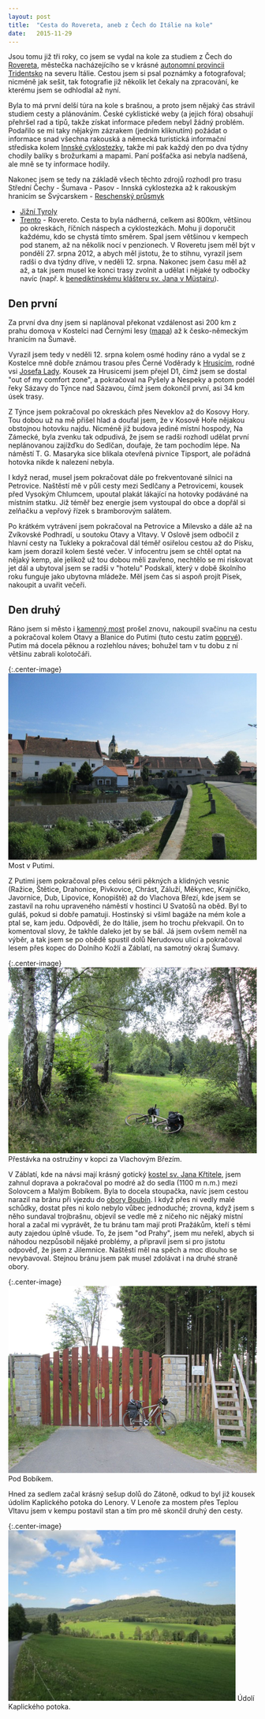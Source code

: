 ```yaml
---
layout: post
title:  "Cesta do Rovereta, aneb z Čech do Itálie na kole"
date:   2015-11-29
---
```


Jsou tomu již tři roky, co jsem se vydal na kole za studiem z Čech do
[Rovereta](https://cs.wikipedia.org/wiki/Rovereto), městečka nacházejícího
se v krásné [autonomní provincii 
Tridentsko](https://cs.wikipedia.org/wiki/Autonomn%C3%AD_provincie_Trento)
na severu Itálie. Cestou jsem si psal poznámky a fotografoval; nicméně jak
sešit, tak fotografie již několik let čekaly na zpracování, ke kterému
jsem se odhlodlal až nyní.

Byla to má první delší túra na kole s brašnou, a proto jsem nějaký čas 
strávil studiem cesty a plánováním. České cyklistické weby (a jejich fóra)
obsahují přehršel rad a tipů, takže získat informace předem nebyl žádný 
problém. Podařilo se mi taky nějakým zázrakem (jedním kliknutím) 
požádat o informace snad všechna rakouská a německá turistická informační 
střediska kolem [Innské cyklostezky](https://de.wikivoyage.org/wiki/Inn-Radweg),
takže mi pak každý den po dva týdny chodily balíky s brožurkami a mapami.
Paní pošťačka asi nebyla nadšená, ale mně se ty informace hodily.

Nakonec jsem se tedy na základě všech těchto zdrojů rozhodl pro 
trasu Střední Čechy - Šumava - Pasov - Innská cyklostezka až k rakouským
hranicím se Švýcarskem -
[Reschenský průsmyk](https://cs.wikipedia.org/wiki/Reschensk%C3%BD_pr%C5%AFsmyk)
- [Jižní Tyroly](https://cs.wikipedia.org/wiki/Ji%C5%BEn%C3%AD_Tyrolsko) 
- [Trento](https://cs.wikipedia.org/wiki/Trento) - Rovereto. 
Cesta to byla nádherná, celkem asi 800km, většinou po okreskách, říčních náspech
a cyklostezkách. Mohu ji doporučit každému, kdo se chystá tímto směrem.
Spal jsem většinou v kempech pod stanem, až na několik nocí v penzionech.
V Roveretu jsem měl být v pondělí 27. srpna 2012, a abych měl jistotu, že to stihnu,
vyrazil jsem radši o dva týdny dříve, v neděli 12. srpna. Nakonec jsem času měl
až až, a tak jsem musel ke konci trasy zvolnit a udělat i nějaké ty odbočky
navíc (např. k [benediktinskému klášteru sv. Jana v 
Müstairu](https://en.wikipedia.org/wiki/Saint_John_Abbey,_M%C3%BCstair)).

Den první
---
Za první dva dny jsem si naplánoval překonat vzdálenost asi 200 km z prahu 
domova v Kostelci nad Černými lesy ([mapa](http://mapy.cz/s/mYNq)) 
až k česko-německým hranicím na Šumavě.

Vyrazil jsem tedy v neděli 12. srpna kolem osmé hodiny
ráno a vydal se z Kostelce mně dobře známou trasou přes 
Černé Voděrady k [Hrusicím](https://cs.wikipedia.org/wiki/Hrusice), rodné vsi 
[Josefa Lady](https://cs.wikipedia.org/wiki/Josef_Lada). Kousek
za Hrusicemi jsem přejel D1, čímž jsem se dostal "out of my comfort zone",
a pokračoval na Pyšely a Nespeky a potom podél řeky Sázavy do Týnce nad 
Sázavou, čímž jsem dokončil první, asi 34 km úsek trasy.

Z Týnce jsem pokračoval po okreskách přes Neveklov až do Kosovy Hory. Tou dobou
už na mě přišel hlad a doufal jsem, že v Kosově Hoře nějakou obstojnou
hotovku najdu. Nicméně již budova jediné místní hospody, Na Zámecké,
byla zvenku tak odpudivá, že jsem se radši rozhodl udělat první neplánovanou 
zajížďku do Sedlčan, doufaje, že tam pochodím lépe. Na náměstí T. G. Masaryka sice blikala 
otevřená pivnice Tipsport, ale pořádná hotovka nikde k nalezení nebyla.

I když nerad, musel jsem pokračovat dále po frekventované silnici
na Petrovice. Naštěstí mě v půli cesty mezi Sedlčany a Petrovicemi, kousek
před Vysokým Chlumcem, upoutal 
plakát lákající na hotovky podáváné na místním statku. Již téměř bez energie 
jsem vystoupal do obce a dopřál si zelňačku a vepřový řízek s bramborovým salátem.

Po krátkém vytrávení jsem pokračoval na Petrovice a Milevsko a dále až na 
Zvíkovské Podhradí, u soutoku Otavy a Vltavy. 
V Oslově jsem odbočil z hlavní cesty na Tukleky a pokračoval
dál téměř osiřelou cestou až do Písku, kam jsem dorazil kolem šesté večer.
V infocentru jsem se chtěl optat na nějaký kemp, ale jelikož už tou
dobou měli zavřeno, nechtělo se mi riskovat jet dál a ubytoval jsem se
radši v "hotelu" Podskalí, který v době školního roku funguje jako
ubytovna mládeže. Měl jsem čas si aspoň projít Písek, nakoupit
a uvařit večeři. 

Den druhý
--

Ráno jsem si město i [kamenný 
most](https://cs.wikipedia.org/wiki/Kamenn%C3%BD_most_v_P%C3%ADsku) prošel
znovu, nakoupil svačinu na cestu a pokračoval kolem Otavy a Blanice do 
Putimi (tuto cestu zatím 
[poprvé](https://cs.wikipedia.org/wiki/Osudy_dobr%C3%A9ho_voj%C3%A1ka_%C5%A0vejka_za_sv%C4%9Btov%C3%A9_v%C3%A1lky)). 
Putim má docela pěknou a rozlehlou náves; bohužel tam v tu dobu z ní
většinu zabrali kolotočáři.

{:.center-image}
[![Most v Putimi](/images/putim_most_thumbnail.JPG)](/images/putim_most.JPG)
Most v Putimi.

Z Putimi jsem pokračoval přes celou sérii pěkných a klidných 
vesnic (Ražice, Štětice, Drahonice, Pivkovice, Chrást, Záluží, Měkynec, 
Krajníčko, Javornice, Dub, Lipovice, Konopiště) až do Vlachova Březí,
kde jsem se zastavil na rohu upraveného náměstí v hostinci
U Svatošů na oběd.  Byl to guláš, pokud si dobře
pamatuji. Hostinský si všiml bagáže na mém kole a ptal se, kam jedu. 
Odpovědí, že do Itálie, jsem ho trochu překvapil. On to komentoval slovy,
že takhle daleko jet by se bál. Já jsem ovšem neměl na výběr, a tak 
jsem se po obědě spustil dolů Nerudovou ulicí a pokračoval lesem přes kopec 
do Dolního Kožlí a Záblatí, na samotný okraj Šumavy.

{:.center-image}
[![Přestávka na ostružiny v kopci za Vlachovým Březím.](/images/vlachovobrezi_pauza1_thumbnail.JPG)](/images/vlachovobrezi_pauza1.JPG)
Přestávka na ostružiny v kopci za Vlachovým Březím.

V Záblatí, kde na návsi mají krásný gotický [kostel sv. Jana 
Křtitele](https://cs.wikipedia.org/wiki/Z%C3%A1blat%C3%AD_(okres_Prachatice)),
jsem zahnul doprava a pokračoval po modré až do sedla (1100 m n.m.) mezi Solovcem a Malým 
Bobíkem. Byla to docela stoupačka, navíc jsem cestou narazil na
bránu při vjezdu do [obory 
Boubín](http://www.lesycr.cz/lz5/vyznamne-objekty/Stranky/obora-boubin.aspx).
I když přes ni vedly malé schůdky, dostat přes ni kolo nebylo vůbec jednoduché;
zrovna, když jsem s něho sundaval trojbrašnu, objevil se vedle mě z ničeho nic 
nějaký místní horal a začal mi vyprávět, že tu bránu tam mají proti Pražákům,
kteří s těmi auty zajedou úplně všude. To, že jsem "od Prahy", jsem mu neřekl, 
abych si náhodou nezpůsobil nějaké problémy, a připravil jsem si pro jistotu 
odpověď, že jsem z Jilemnice. Naštěstí měl na spěch a moc dlouho se nevybavoval.
Stejnou bránu jsem pak musel zdolávat i na druhé straně obory.

{:.center-image}
[![Pod Bobíkem](/images/pod_bobikem_thumbnail.JPG)](/images/pod_bobikem.JPG)
Pod Bobíkem.

Hned za sedlem začal krásný sešup dolů do Zátoně, odkud to byl již kousek údolím
Kaplického potoka do Lenory. V Lenoře za mostem přes Teplou Vltavu jsem
v kempu postavil stan a tím pro mě skončil druhý den cesty.

 {:.center-image}
[![Údolí Kaplického potoka](/images/udoli_kaplickeho_potoka_thumbnail.JPG)](/images/udoli_kaplickeho_potoka.JPG)
Údolí Kaplického potoka.

